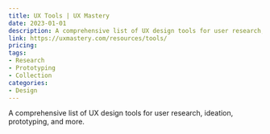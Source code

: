 ```yaml
---
title: UX Tools | UX Mastery
date: 2023-01-01
description: A comprehensive list of UX design tools for user research, ideation, prototyping, and more.
link: https://uxmastery.com/resources/tools/
pricing: 
tags: 
- Research
- Prototyping
- Collection
categories: 
- Design 
---
```


A comprehensive list of UX design tools for user research, ideation, prototyping, and more.
